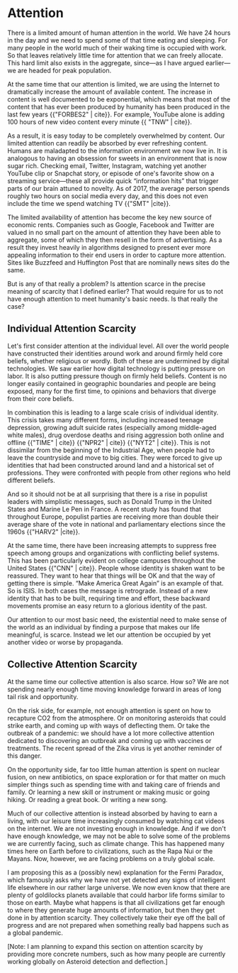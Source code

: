 # Attention

There is a limited amount of human attention in the world. We have 24 hours in the day and we need to spend some of that time eating and sleeping. For many people in the world much of their waking time is occupied with work. So that leaves relatively little time for attention that we can freely allocate. This hard limit also exists in the aggregate, since&mdash;as I have argued earlier&mdash;we are headed for peak population.

At the same time that our attention is limited, we are using the Internet to dramatically increase the amount of available content. The increase in content is well documented to be exponential, which means that most of the content that has ever been produced by humanity has been produced in the last few years {{"FORBES2" | cite}}. For example, YouTube alone is adding 100 hours of new video content every minute {{ "TNW" | cite}}.

As a result, it is easy today to be completely overwhelmed by content. Our limited attention can readily be absorbed by ever refreshing content. Humans are maladapted to the information environment we now live in. It is analogous to having an obsession for sweets in an environment that is now sugar rich. Checking email, Twitter, Instagram, watching yet another YouTube clip or Snapchat story, or episode of one&apos;s favorite show on a streaming service&mdash;these all provide quick &ldquo;information hits&rdquo; that trigger parts of our brain attuned to novelty. As of 2017, the average person spends roughly two hours on social media every day, and this does not even include the time we spend watching TV {{"SMT" |cite}}. 

The limited availability of attention has become the key new source of economic rents. Companies such as Google, Facebook and Twitter are valued in no small part on the amount of attention they have been able to aggregate, some of which they then resell in the form of advertising. As a result they invest heavily in algorithms designed to present ever more appealing information to their end users in order to capture more attention. Sites like Buzzfeed and Huffington Post that are nominally news sites do the same.

But is any of that really a problem? Is attention scarce in the precise meaning of scarcity that I defined earlier? That would require for us to not have enough attention to meet humanity&apos;s basic needs. Is that really the case?


## Individual Attention Scarcity

Let&apos;s first consider attention at the individual level. All over the world people have constructed their identities around work and around firmly held core beliefs, whether religious or wordly. Both of these are undermined by digital technologies. We saw earlier how digital technology is putting pressure on labor. It is also putting pressure though on firmly held beliefs. Content is no longer easily contained in geographic boundaries and people are being exposed, many for the first time, to opinions and behaviors that diverge from their core beliefs.  

In combination this is leading to a large scale crisis of individual identity. This crisis takes many different forms, including increased teenage depression, growing adult suicide rates (especially among middle-aged white males), drug overdose deaths and rising aggression both online and offline {{"TIME" | cite}} {{"NPR2" | cite}} {{"NYT2" | cite}}. This is not dissimilar from the beginning of the Industrial Age, when people had to leave the countryside and move to big cities. They were forced to give up identities that had been constructed around land and a historical set of professions. They were confronted with people from other regions who held different beliefs. 

And so it should not be at all surprising that there is a rise in populist leaders with simplistic messages, such as Donald Trump in the United States and Marine Le Pen in France. A recent study has found that throughout Europe, populist parties are receiving more than double their average share of the vote in national and parliamentary elections since the 1960s {{"HARV2" |cite}}. 

At the same time, there have been increasing attempts to suppress free speech among groups and organizations with conflicting belief systems. This has been particularly evident on college campuses throughout the United States {{"CNN" | cite}}. People whose identity is shaken want to be reassured. They want to hear that things will be OK and that the way of getting there is simple. &ldquo;Make America Great Again&rdquo; is an example of that. So is ISIS. In both cases the message is retrograde. Instead of a new identity that has to be built, requiring time and effort, these backward movements promise an easy return to a glorious identity of the past.  

Our attention to our most basic need, the existential need to make sense of the world as an individual by finding a purpose that makes our life meaningful, is scarce. Instead we let our attention be occupied by yet another video or worse by propaganda. 


## Collective Attention Scarcity

At the same time our collective attention is also scarce.  How so? We are not spending nearly enough time moving knowledge forward in areas of long tail risk and opportunity. 

On the risk side, for example, not enough attention is spent on how to recapture CO2 from the atmosphere. Or on monitoring asteroids that could strike earth, and coming up with ways of deflecting them. Or take the outbreak of a pandemic: we should have a lot more collective attention dedicated to discovering an outbreak and coming up with vaccines or treatments. The recent spread of the Zika virus is yet another reminder of this danger. 

On the opportunity side, far too little human attention is spent on nuclear fusion, on new antibiotics, on space exploration or for that matter on much simpler things such as spending time with and taking care of friends and family. Or learning a new skill or instrument or making music or going hiking. Or reading a great book. Or writing a new song. 

Much of our collective attention is instead absorbed by having to earn a living, with our leisure time increasingly consumed by watching cat videos on the internet. We are not investing enough in knowledge. And if we don&apos;t have enough knowledge, we may not be able to solve some of the problems we are currently facing, such as climate change. This has happened many times here on Earth before to civilizations, such as the Rapa Nui or the Mayans. Now, however, we are facing problems on a truly global scale.  

I am proposing this as a (possibly new) explanation for the Fermi Paradox, which famously asks why we have not yet detected any signs of intelligent life elsewhere in our rather large universe. We now even know that there are plenty of goldilocks planets available that could harbor life forms similar to those on earth. Maybe what happens is that all civilizations get far enough to where they generate huge amounts of information, but then they get done in by attention scarcity. They collectively take their eye off the ball of progress and are not prepared when something really bad happens such as a global pandemic.


[Note: I am planning to expand this section on attention scarcity by providing more concrete numbers, such as how many people are currently working globally on Asteroid detection and deflection.]
